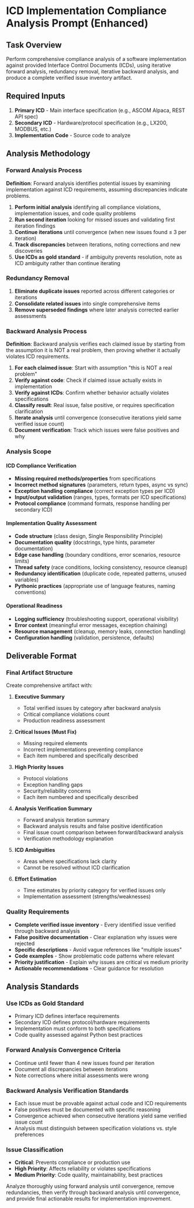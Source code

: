 # ICD Implementation Compliance Analysis Prompt (Enhanced)

## Task Overview
Perform comprehensive compliance analysis of a software implementation against provided Interface Control Documents (ICDs), using iterative forward analysis, redundancy removal, iterative backward analysis, and produce a complete verified issue inventory artifact.

## Required Inputs
1. **Primary ICD** - Main interface specification (e.g., ASCOM Alpaca, REST API spec)
2. **Secondary ICD** - Hardware/protocol specification (e.g., LX200, MODBUS, etc.)  
3. **Implementation Code** - Source code to analyze

## Analysis Methodology

### Forward Analysis Process
**Definition**: Forward analysis identifies potential issues by examining implementation against ICD requirements, assuming discrepancies indicate problems.

1. **Perform initial analysis** identifying all compliance violations, implementation issues, and code quality problems
2. **Run second iteration** looking for missed issues and validating first iteration findings
3. **Continue iterations** until convergence (when new issues found ≤ 3 per iteration)
4. **Track discrepancies** between iterations, noting corrections and new discoveries
5. **Use ICDs as gold standard** - if ambiguity prevents resolution, note as ICD ambiguity rather than continue iterating

### Redundancy Removal
1. **Eliminate duplicate issues** reported across different categories or iterations
2. **Consolidate related issues** into single comprehensive items
3. **Remove superseded findings** where later analysis corrected earlier assessments

### Backward Analysis Process  
**Definition**: Backward analysis verifies each claimed issue by starting from the assumption it is NOT a real problem, then proving whether it actually violates ICD requirements.

1. **For each claimed issue**: Start with assumption "this is NOT a real problem"
2. **Verify against code**: Check if claimed issue actually exists in implementation
3. **Verify against ICDs**: Confirm whether behavior actually violates specifications
4. **Classify result**: Real issue, false positive, or requires specification clarification
5. **Iterate analysis** until convergence (consecutive iterations yield same verified issue count)
6. **Document verification**: Track which issues were false positives and why

### Analysis Scope

#### ICD Compliance Verification
- **Missing required methods/properties** from specifications
- **Incorrect method signatures** (parameters, return types, async vs sync)
- **Exception handling compliance** (correct exception types per ICD)
- **Input/output validation** (ranges, types, formats per ICD specifications)
- **Protocol compliance** (command formats, response handling per secondary ICD)

#### Implementation Quality Assessment
- **Code structure** (class design, Single Responsibility Principle)
- **Documentation quality** (docstrings, type hints, parameter documentation)
- **Edge case handling** (boundary conditions, error scenarios, resource limits)
- **Thread safety** (race conditions, locking consistency, resource cleanup)
- **Redundancy identification** (duplicate code, repeated patterns, unused variables)
- **Pythonic practices** (appropriate use of language features, naming conventions)

#### Operational Readiness
- **Logging sufficiency** (troubleshooting support, operational visibility)
- **Error context** (meaningful error messages, exception chaining)
- **Resource management** (cleanup, memory leaks, connection handling)
- **Configuration handling** (validation, persistence, defaults)

## Deliverable Format

### Final Artifact Structure
Create comprehensive artifact with:

1. **Executive Summary**
   - Total verified issues by category after backward analysis
   - Critical compliance violations count
   - Production readiness assessment

2. **Critical Issues (Must Fix)**
   - Missing required elements
   - Incorrect implementations preventing compliance
   - Each item numbered and specifically described

3. **High Priority Issues**
   - Protocol violations
   - Exception handling gaps
   - Security/reliability concerns
   - Each item numbered and specifically described

4. **Analysis Verification Summary**
   - Forward analysis iteration summary
   - Backward analysis results and false positive identification
   - Final issue count comparison between forward/backward analysis
   - Verification methodology explanation

5. **ICD Ambiguities**
   - Areas where specifications lack clarity
   - Cannot be resolved without ICD clarification

6. **Effort Estimation**
   - Time estimates by priority category for verified issues only
   - Implementation assessment (strengths/weaknesses)

### Quality Requirements
- **Complete verified issue inventory** - Every identified issue verified through backward analysis
- **False positive documentation** - Clear explanation why issues were rejected
- **Specific descriptions** - Avoid vague references like "multiple issues"
- **Code examples** - Show problematic code patterns where relevant
- **Priority justification** - Explain why issues are critical vs medium priority
- **Actionable recommendations** - Clear guidance for resolution

## Analysis Standards

### Use ICDs as Gold Standard
- Primary ICD defines interface requirements
- Secondary ICD defines protocol/hardware requirements
- Implementation must conform to both specifications
- Code quality assessed against Python best practices

### Forward Analysis Convergence Criteria
- Continue until fewer than 4 new issues found per iteration
- Document all discrepancies between iterations
- Note corrections where initial assessments were wrong

### Backward Analysis Verification Standards
- Each issue must be provable against actual code and ICD requirements
- False positives must be documented with specific reasoning
- Convergence achieved when consecutive iterations yield same verified issue count
- Analysis must distinguish between specification violations vs. style preferences

### Issue Classification
- **Critical**: Prevents compliance or production use
- **High Priority**: Affects reliability or violates specifications
- **Medium Priority**: Code quality, maintainability, best practices

Analyze thoroughly using forward analysis until convergence, remove redundancies, then verify through backward analysis until convergence, and provide final actionable results for implementation improvement.
